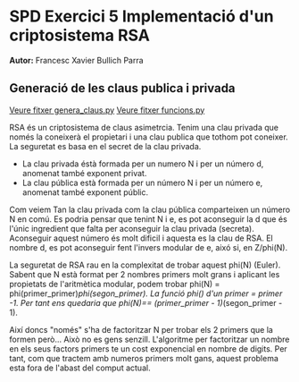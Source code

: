 # SPD Exercici 5 Implementació d'un criptosistema RSA

**Autor:** Francesc Xavier Bullich Parra

## Generació de les claus publica i privada

[Veure fitxer genera_claus.py](https://github.com/fxbp/spd-5/blob/master/genera_claus.py)
[Veure fitxer funcions.py](https://github.com/fxbp/spd-5/blob/master/funcions.py)

RSA és un criptosistema de claus asimetrcia. Tenim una clau privada que només la coneixerà el propietari i una clau publica que tothom pot coneixer.
La seguretat es basa en el secret de la clau privada. 

- La clau privada éstà formada per un numero N i per un número d, anomenat també exponent privat.
- La clau pública està formada per un número N i per un número e, anomenat també exponent públic.

Com veiem Tan la clau privada com la clau pública comparteixen un número N en comú. Es podria pensar que tenint N i e, es pot aconseguir la d que és l'únic ingredient que falta per aconseguir la clau privada (secreta). 
Aconseguir aquest número és molt dificil i aquesta es la clau de RSA. El nombre d, es pot aconseguir fent l'invers modular de e, aixó si, en Z/phi(N).

La seguretat de RSA rau en la complexitat de trobar aquest phi(N) (Euler). Sabent que N està format per 2 nombres primers molt grans i aplicant les propietats de l'aritmètica modular, podem trobar phi(N) = phi(primer_primer)*phi(segon_primer). La funció phi() d'un primer = primer -1. Per tant ens quedaria que phi(N)== (primer_primer - 1)*(segon_primer - 1).

Així doncs "només" s'ha de factoritzar N per trobar els 2 primers que la formen però... Això no es gens senzill. L'algoritme per factoritzar un nombre en els seus factors primers te un cost exponencial en nombre de digits. Per tant, com que tractem amb numeros primers molt gans, aquest problema esta fora de l'abast del comput actual.

